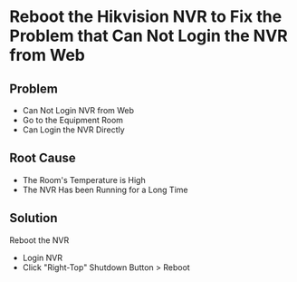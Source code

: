 # Reboot the Hikvision NVR to Fix the Problem that Can Not Login the NVR from Web

## Problem
* Can Not Login NVR from Web
* Go to the Equipment Room
* Can Login the NVR Directly

## Root Cause
* The Room's Temperature is High
* The NVR Has been Running for a Long Time

## Solution
Reboot the NVR

* Login NVR
* Click "Right-Top" Shutdown Button > Reboot
